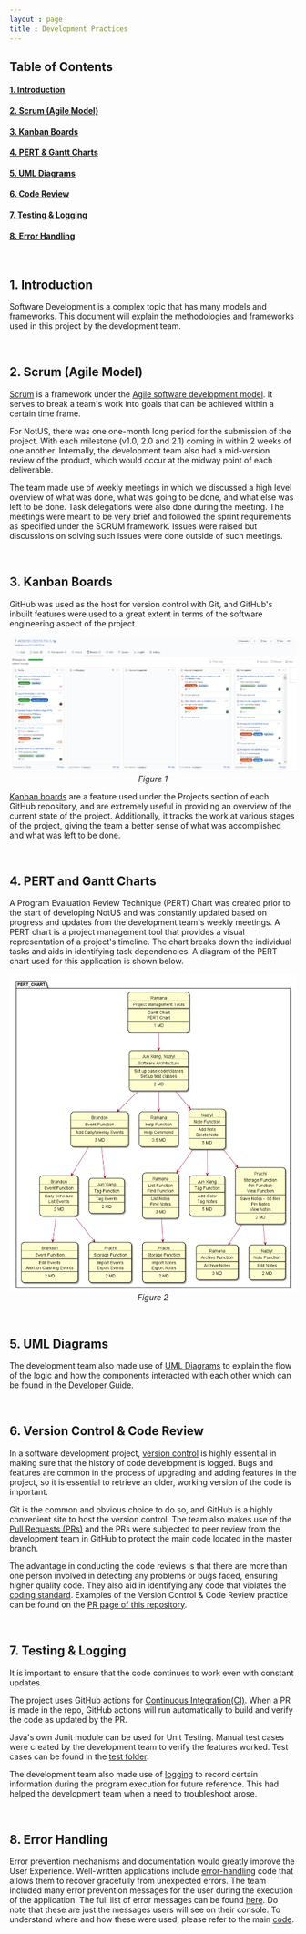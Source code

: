 ```yaml
---
layout : page
title : Development Practices
---
```


## Table of Contents
#### [1. Introduction](#intro)<br>
#### [2. Scrum (Agile Model)](#scrum)<br>
#### [3. Kanban Boards](#kanban)<br>
#### [4. PERT & Gantt Charts](#pert)<br>
#### [5. UML Diagrams](#uml)<br>
#### [6. Code Review](#code)<br>
#### [7. Testing & Logging](#testing)<br>
#### [8. Error Handling](#errors)<br>

<br>

## <a name="intro">1. Introduction</a>
Software Development is a complex topic that has many models and frameworks. This document will explain the methodologies and frameworks used in this project by the development team.

<br>

## <a name="scrum">2. Scrum (Agile Model)</a>
[Scrum](https://nus-cs2113-ay2021s1.github.io/website/schedule/week12/topics.html#W12-4) is a framework under the [Agile software development model](https://en.wikipedia.org/wiki/Agile_software_development). It serves to break a team's work into goals that can be achieved within a certain time frame.

For NotUS, there was one one-month long period for the submission of the project. With each milestone (v1.0, 2.0 and 2.1) coming in within 2 weeks of one another. Internally, the development team also had a mid-version review of the product, which would occur at the midway point of each deliverable.

The team made use of weekly meetings in which we discussed a high level overview of what was done, what was going to be done, and what else was left to be done. Task delegations were also done during the meeting. The meetings were meant to be very brief and followed the sprint requirements as specified under the SCRUM framework. Issues were raised but discussions on solving such issues were done outside of such meetings.

<br>

## <a name="kanban">3. Kanban Boards</a>
GitHub was used as the host for version control with Git, and GitHub's inbuilt features were used to a great extent in terms of the software engineering aspect of the project.

<p align="center">
  <img alt="Kanban Board" src="screenshots/kanban.png" />
  <br><em>Figure 1</em>
</p>

[Kanban boards](https://en.wikipedia.org/wiki/Kanban_board) are a feature used under the Projects section of each GitHub repository, and are extremely useful in providing an overview of the current state of the project. Additionally, it tracks the work at various stages of the project, giving the team a better sense of what was accomplished and what was left to be done. 

<br>

## <a name="pert">4. PERT and Gantt Charts</a>
A Program Evaluation Review Technique (PERT) Chart was created prior to the start of developing NotUS and was constantly updated based on progress and updates from the development team's weekly meetings. A PERT chart is a project management tool that provides a visual representation of a project's timeline. The chart breaks down the individual tasks and aids in identifying task dependencies. A diagram of the PERT chart used for this application is shown below.

<p align="center">
  <img alt="PERT Chart" src="diagrams/out/PERT_Chart.png" />
  <br><em>Figure 2</em>
</p>

<br>

## <a name="uml">5. UML Diagrams</a>
The development team also made use of [UML Diagrams](https://nus-cs2113-ay2021s1.github.io/website/schedule/week8/topics.html#W8-3) to explain the flow of the logic and how the components interacted with each other which can be found in the [Developer Guide](DeveloperGuide.md).

<br>

## <a name="code">6. Version Control & Code Review</a>
In a software development project, [version control](https://nus-cs2113-ay2021s1.github.io/website/schedule/week7/topics.html#W7-8) is highly essential in making sure that the history of code development is logged. Bugs and features are common in the process of upgrading and adding features in the project, so it is essential to retrieve an older, working version of the code is important.

Git is the common and obvious choice to do so, and GitHub is a highly convenient site to host the version control. The team also makes use of the [Pull Requests (PRs)](https://nus-cs2113-ay2021s1.github.io/website/schedule/week4/topics.html#W4-8) and the PRs were subjected to peer review from the development team in GitHub to protect the main code located in the master branch.

The advantage in conducting the code reviews is that there are more than one person involved in detecting any problems or bugs faced, ensuring higher quality code. They also aid in identifying any code that violates the [coding standard](https://se-education.org/guides/conventions/java/basic.html). Examples of the Version Control & Code Review practice can be found on the [PR page of this repository](https://github.com/AY2021S1-CS2113-T13-1/tp/pulls).

<br>

## <a name="testing">7. Testing & Logging</a>
It is important to ensure that the code continues to work even with constant updates.

The project uses GitHub actions for [Continuous Integration(CI)](https://nus-cs2113-ay2021s1.github.io/website/schedule/week7/topics.html#W7-6). When a PR is made in the repo, GitHub actions will run automatically to build and verify the code as updated by the PR.

Java's own Junit module can be used for Unit Testing. Manual test cases were created by the development team to verify the features worked. Test cases can be found in the [test folder](https://github.com/AY2021S1-CS2113-T13-1/tp/tree/master/src/test/java/seedu/notus).

The development team also made use of [logging](https://nus-cs2113-ay2021s1.github.io/website/schedule/week9/topics.html#W9-2) to record certain information during the program execution for future reference. This had helped the development team when a need to troubleshoot arose.

<br>

## 8. Error Handling <a name="errors">
Error prevention mechanisms and documentation would greatly improve the User Experience. Well-written applications include [error-handling](https://nus-cs2113-ay2021s1.github.io/website/schedule/week5/topics.html#W5-6) code that allows them to recover gracefully from unexpected errors. The team included many error prevention messages for the user during the execution of the application. The full list of error messages can be found [here](https://github.com/AY2021S1-CS2113-T13-1/tp/blob/master/src/main/java/seedu/notus/util/CommandMessage.java). Do note that these are just the messages users will see on their console. To understand where and how these were used, please refer to the main [code](https://github.com/AY2021S1-CS2113-T13-1/tp/tree/master/src/main/java/seedu/notus).
